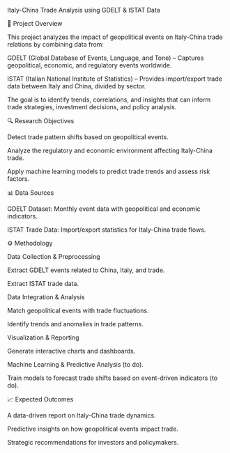 Italy-China Trade Analysis using GDELT & ISTAT Data


📌 Project Overview

This project analyzes the impact of geopolitical events on Italy-China trade relations by combining data from:

GDELT (Global Database of Events, Language, and Tone) – Captures geopolitical, economic, and regulatory events worldwide.

ISTAT (Italian National Institute of Statistics) – Provides import/export trade data between Italy and China, divided by sector.

The goal is to identify trends, correlations, and insights that can inform trade strategies, investment decisions, and policy analysis.


🔍 Research Objectives

Detect trade pattern shifts based on geopolitical events.

Analyze the regulatory and economic environment affecting Italy-China trade.

Apply machine learning models to predict trade trends and assess risk factors.


📊 Data Sources

GDELT Dataset: Monthly event data with geopolitical and economic indicators.

ISTAT Trade Data: Import/export statistics for Italy-China trade flows.


⚙️ Methodology

Data Collection & Preprocessing

Extract GDELT events related to China, Italy, and trade.

Extract ISTAT trade data.

Data Integration & Analysis

Match geopolitical events with trade fluctuations.

Identify trends and anomalies in trade patterns.

Visualization & Reporting

Generate interactive charts and dashboards.

Machine Learning & Predictive Analysis (to do).

Train models to forecast trade shifts based on event-driven indicators (to do).


📈 Expected Outcomes

A data-driven report on Italy-China trade dynamics.

Predictive insights on how geopolitical events impact trade.

Strategic recommendations for investors and policymakers.

